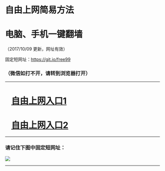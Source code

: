 ﻿# 自由上网简易方法

# 电脑、手机一键翻墙

（2017/10/09 更新，网址有效）

固定短网址：https://git.io/free99

### （微信如打不开，请转到浏览器打开）


***





# &nbsp;&nbsp; <a href="http://ft876618975.fwq-tz-1001.info/fwqtz01.html?t=100900125882 " target="_blank">自由上网入口1</a>
# &nbsp;&nbsp; <a href="http://ft5433685.fwq-tz-1002.info/fwqtz02.html?t=100900127107 " target="_blank">自由上网入口2</a>
***

### 请记住下图中固定短网址：

<img src="https://s3-us-west-2.amazonaws.com/fwq-1001/yjfq-20170905okok.png" /> 


***


